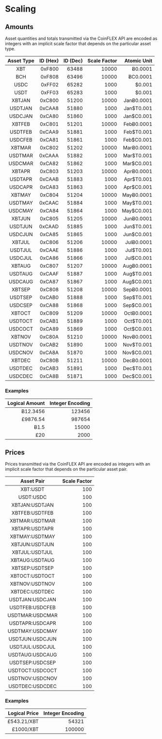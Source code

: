 # Scaling


## Amounts

Asset quantities and totals transmitted via the CoinFLEX API are encoded as integers with an implicit scale factor that depends on the particular asset type.

| Asset Type | ID (Hex) | ID (Dec) | Scale Factor |  Atomic Unit |
|:----------:|---------:|---------:|-------------:|-------------:|
|     XBT    |   0xF800 |    63488 |        10000 |      Ƀ0.0001 |
|     BCH    |   0xF808 |    63496 |        10000 |     ɃC0.0001 |
|     USDC   |   0xFF02 |    65282 |         1000 |       $0.001 |
|     USDT   |   0xFF03 |    65283 |         1000 |       $0.001 |
|   XBTJAN   |   0xC800 |    51200 |        10000 |   JanɃ0.0001 |
|   USDTJAN  |   0xCAA8 |    51880 |         1000 |   Jan$T0.001 |
|   USDCJAN  |   0xCA80 |    51860 |         1000 |   Jan$C0.001 |
|   XBTFEB   |   0xC801 |    51201 |        10000 |   FebɃ0.0001 |
|   USDTFEB  |   0xCAA9 |    51881 |         1000 |   Feb$T0.001 |
|   USDCFEB  |   0xCA81 |    51861 |         1000 |   Feb$C0.001 |
|   XBTMAR   |   0xC802 |    51202 |        10000 |   MarɃ0.0001 |
|   USDTMAR  |   0xCAAA |    51882 |         1000 |   Mar$T0.001 |
|   USDCMAR  |   0xCA82 |    51862 |         1000 |   Mar$C0.001 |
|   XBTAPR   |   0xC803 |    51203 |        10000 |   AprɃ0.0001 |
|   USDTAPR  |   0xCAAB |    51883 |         1000 |   Apr$T0.001 |
|   USDCAPR  |   0xCA83 |    51863 |         1000 |   Apr$C0.001 |
|   XBTMAY   |   0xC804 |    51204 |        10000 |   MayɃ0.0001 |
|   USDTMAY  |   0xCAAC |    51884 |         1000 |   May$T0.001 |
|   USDCMAY  |   0xCA84 |    51864 |         1000 |   May$C0.001 |
|   XBTJUN   |   0xC805 |    51205 |        10000 |   JunɃ0.0001 |
|   USDTJUN  |   0xCAAD |    51885 |         1000 |   Jun$T0.001 |
|   USDCJUN  |   0xCA85 |    51865 |         1000 |   Jun$C0.001 |
|   XBTJUL   |   0xC806 |    51206 |        10000 |   JulɃ0.0001 |
|   USDTJUL  |   0xCAAE |    51886 |         1000 |   Jul$T0.001 |
|   USDCJUL  |   0xCA86 |    51866 |         1000 |   Jul$C0.001 |
|   XBTAUG   |   0xC807 |    51207 |        10000 |   AugɃ0.0001 |
|   USDTAUG  |   0xCAAF |    51887 |         1000 |   Aug$T0.001 |
|   USDCAUG  |   0xCA87 |    51867 |         1000 |   Aug$C0.001 |
|   XBTSEP   |   0xC808 |    51208 |        10000 |   SepɃ0.0001 |
|   USDTSEP  |   0xCAB0 |    51888 |         1000 |   Sep$T0.001 |
|   USDCSEP  |   0xCA88 |    51868 |         1000 |   Sep$C0.001 |
|   XBTOCT   |   0xC809 |    51209 |        10000 |   OctɃ0.0001 |
|   USDTOCT  |   0xCAB1 |    51889 |         1000 |   Oct$T0.001 |
|   USDCOCT  |   0xCA89 |    51869 |         1000 |   Oct$C0.001 |
|   XBTNOV   |   0xC80A |    51210 |        10000 |   NovɃ0.0001 |
|   USDTNOV  |   0xCAB2 |    51890 |         1000 |   Nov$T0.001 |
|   USDCNOV  |   0xCA8A |    51870 |         1000 |   Nov$C0.001 |
|   XBTDEC   |   0xC80B |    51211 |        10000 |   DecɃ0.0001 |
|   USDTDEC  |   0xCAB3 |    51891 |         1000 |   Dec$T0.001 |
|   USDCDEC  |   0xCA8B |    51871 |         1000 |   Dec$C0.001 |

### Examples

| Logical Amount | Integer Encoding |
|---------------:|-----------------:|
|       Ƀ12.3456 |           123456 |
|       £9876.54 |           987654 |
|           Ƀ1.5 |            15000 |
|            £20 |             2000 |


## Prices

Prices transmitted via the CoinFLEX API are encoded as integers with an implicit scale factor that depends on the particular asset pair.

|    Asset Pair     | Scale Factor |
|:-----------------:|-------------:|
|      XBT:USDT     |          100 |
|      USDT:USDC    |          100 |
|   XBTJAN:USDTJAN  |          100 |
|   XBTFEB:USDTFEB  |          100 |
|   XBTMAR:USDTMAR  |          100 |
|   XBTAPR:USDTAPR  |          100 |
|   XBTMAY:USDTMAY  |          100 |
|   XBTJUN:USDTJUN  |          100 |
|   XBTJUL:USDTJUL  |          100 |
|   XBTAUG:USDTAUG  |          100 |
|   XBTSEP:USDTSEP  |          100 |
|   XBTOCT:USDTOCT  |          100 |
|   XBTNOV:USDTNOV  |          100 |
|   XBTDEC:USDTDEC  |          100 |
|   USDTJAN:USDCJAN |          100 |
|   USDTFEB:USDCFEB |          100 |
|   USDTMAR:USDCMAR |          100 |
|   USDTAPR:USDCAPR |          100 |
|   USDTMAY:USDCMAY |          100 |
|   USDTJUN:USDCJUN |          100 |
|   USDTJUL:USDCJUL |          100 |
|   USDTAUG:USDCAUG |          100 |
|   USDTSEP:USDCSEP |          100 |
|   USDTOCT:USDCOCT |          100 |
|   USDTNOV:USDCNOV |          100 |
|   USDTDEC:USDCDEC |          100 |

### Examples

| Logical Price | Integer Encoding |
|--------------:|-----------------:|
|   £543.21/XBT |            54321 |
|     £1000/XBT |           100000 |

